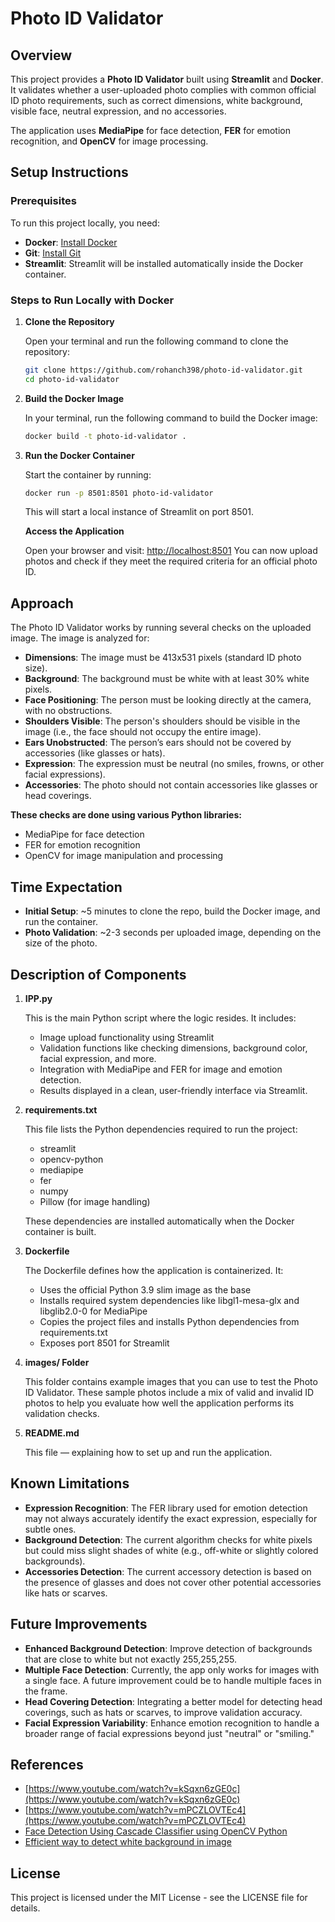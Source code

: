# Photo ID Validator

## Overview

This project provides a **Photo ID Validator** built using **Streamlit** and **Docker**. It validates whether a user-uploaded photo complies with common official ID photo requirements, such as correct dimensions, white background, visible face, neutral expression, and no accessories.

The application uses **MediaPipe** for face detection, **FER** for emotion recognition, and **OpenCV** for image processing.

## Setup Instructions

### Prerequisites

To run this project locally, you need:

  * **Docker**: [Install Docker](https://www.docker.com/get-started)
  * **Git**: [Install Git](https://git-scm.com/)
  * **Streamlit**: Streamlit will be installed automatically inside the Docker container.

### Steps to Run Locally with Docker

1.  **Clone the Repository**

    Open your terminal and run the following command to clone the repository:

    ```bash
    git clone https://github.com/rohanch398/photo-id-validator.git
    cd photo-id-validator
    ```

2.  **Build the Docker Image**

    In your terminal, run the following command to build the Docker image:

    ```bash
    docker build -t photo-id-validator .
    ```

3.  **Run the Docker Container**

    Start the container by running:

    ```bash
    docker run -p 8501:8501 photo-id-validator
    ```

    This will start a local instance of Streamlit on port 8501.

    **Access the Application**

    Open your browser and visit:
    [http://localhost:8501](http://localhost:8501)
    You can now upload photos and check if they meet the required criteria for an official photo ID.

## Approach

The Photo ID Validator works by running several checks on the uploaded image. The image is analyzed for:

  * **Dimensions**: The image must be 413x531 pixels (standard ID photo size).
  * **Background**: The background must be white with at least 30% white pixels.
  * **Face Positioning**: The person must be looking directly at the camera, with no obstructions.
  * **Shoulders Visible**: The person's shoulders should be visible in the image (i.e., the face should not occupy the entire image).
  * **Ears Unobstructed**: The person’s ears should not be covered by accessories (like glasses or hats).
  * **Expression**: The expression must be neutral (no smiles, frowns, or other facial expressions).
  * **Accessories**: The photo should not contain accessories like glasses or head coverings.

**These checks are done using various Python libraries:**

  * MediaPipe for face detection
  * FER for emotion recognition
  * OpenCV for image manipulation and processing

## Time Expectation

  * **Initial Setup**: \~5 minutes to clone the repo, build the Docker image, and run the container.
  * **Photo Validation**: \~2-3 seconds per uploaded image, depending on the size of the photo.

## Description of Components

1.  **IPP.py**

    This is the main Python script where the logic resides. It includes:

      * Image upload functionality using Streamlit
      * Validation functions like checking dimensions, background color, facial expression, and more.
      * Integration with MediaPipe and FER for image and emotion detection.
      * Results displayed in a clean, user-friendly interface via Streamlit.

2.  **requirements.txt**

    This file lists the Python dependencies required to run the project:

      * streamlit
      * opencv-python
      * mediapipe
      * fer
      * numpy
      * Pillow (for image handling)

    These dependencies are installed automatically when the Docker container is built.

3.  **Dockerfile**

    The Dockerfile defines how the application is containerized. It:

      * Uses the official Python 3.9 slim image as the base
      * Installs required system dependencies like libgl1-mesa-glx and libglib2.0-0 for MediaPipe
      * Copies the project files and installs Python dependencies from requirements.txt
      * Exposes port 8501 for Streamlit

4.  **images/ Folder**

    This folder contains example images that you can use to test the Photo ID Validator. These sample photos include a mix of valid and invalid ID photos to help you evaluate how well the application performs its validation checks.

5.  **README.md**

    This file — explaining how to set up and run the application.

## Known Limitations

  * **Expression Recognition**: The FER library used for emotion detection may not always accurately identify the exact expression, especially for subtle ones.
  * **Background Detection**: The current algorithm checks for white pixels but could miss slight shades of white (e.g., off-white or slightly colored backgrounds).
  * **Accessories Detection**: The current accessory detection is based on the presence of glasses and does not cover other potential accessories like hats or scarves.

## Future Improvements

  * **Enhanced Background Detection**: Improve detection of backgrounds that are close to white but not exactly 255,255,255.
  * **Multiple Face Detection**: Currently, the app only works for images with a single face. A future improvement could be to handle multiple faces in the frame.
  * **Head Covering Detection**: Integrating a better model for detecting head coverings, such as hats or scarves, to improve validation accuracy.
  * **Facial Expression Variability**: Enhance emotion recognition to handle a broader range of facial expressions beyond just "neutral" or "smiling."

## References

  * [https://www.youtube.com/watch?v=kSqxn6zGE0c](https://www.youtube.com/watch?v=kSqxn6zGE0c)
  * [https://www.youtube.com/watch?v=mPCZLOVTEc4](https://www.youtube.com/watch?v=mPCZLOVTEc4)
  * [Face Detection Using Cascade Classifier using OpenCV Python](https://www.geeksforgeeks.org/face-detection-using-cascade-classifier-using-opencv-python/)
  * [Efficient way to detect white background in image](https://stackoverflow.com/questions/64304446/efficient-way-to-detect-white-background-in-image)

## License
This project is licensed under the MIT License - see the LICENSE file for details.